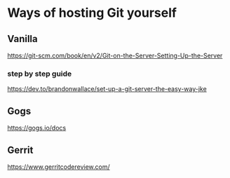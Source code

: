 # Ways of hosting Git yourself

## Vanilla

https://git-scm.com/book/en/v2/Git-on-the-Server-Setting-Up-the-Server

### step by step guide
https://dev.to/brandonwallace/set-up-a-git-server-the-easy-way-jke

## Gogs

https://gogs.io/docs

## Gerrit

https://www.gerritcodereview.com/
